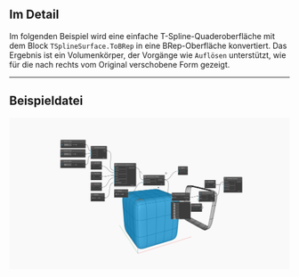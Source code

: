 ## Im Detail
Im folgenden Beispiel wird eine einfache T-Spline-Quaderoberfläche mit dem Block `TSplineSurface.ToBRep` in eine BRep-Oberfläche konvertiert. Das Ergebnis ist ein Volumenkörper, der Vorgänge wie `Auflösen` unterstützt, wie für die nach rechts vom Original verschobene Form gezeigt.
___
## Beispieldatei

![TSplineSurface.ToBRep](./Autodesk.DesignScript.Geometry.TSpline.TSplineSurface.ToBRep_img.jpg)
